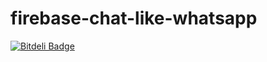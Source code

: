 # firebase-chat-like-whatsapp


[![Bitdeli Badge](https://d2weczhvl823v0.cloudfront.net/FrontEndIdeias/firebase-chat-like-whatsapp/trend.png)](https://bitdeli.com/free "Bitdeli Badge")

